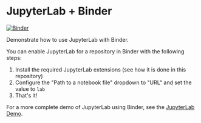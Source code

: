 # JupyterLab + Binder

[![Binder](http://mybinder.org/badge.svg)](https://mybinder.org/v2/gh/binder-examples/jupyterlab/master?urlpath=lab)

Demonstrate how to use JupyterLab with Binder.

You can enable JupyterLab for a repository in Binder with the following steps:

1. Install the required JupyterLab extensions (see how it is done in this repository)
2. Configure the "Path to a notebook file" dropdown to "URL" and set the value to `lab`
3. That's it!

For a more complete demo of JupyterLab using Binder, see the
[JupyterLab Demo](https://github.com/jupyterlab/jupyterlab-demo).
